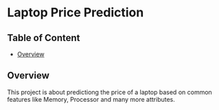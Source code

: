 # Laptop Price Prediction

## Table of Content

* [Overview](#overview)

## Overview

This project is about predictiong the price of a laptop based on common features like Memory, Processor and many more attributes.
